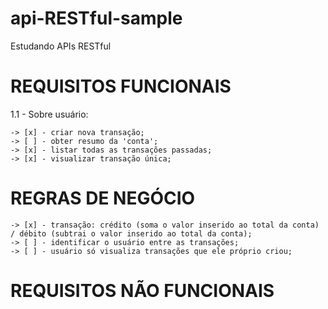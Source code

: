# api-RESTful-sample
Estudando APIs RESTful


# REQUISITOS FUNCIONAIS

  1.1 - Sobre usuário:

    -> [x] - criar nova transação;
    -> [ ] - obter resumo da 'conta';
    -> [x] - listar todas as transações passadas;
    -> [x] - visualizar transação única;

# REGRAS DE NEGÓCIO

    -> [x] - transação: crédito (soma o valor inserido ao total da conta) / débito (subtrai o valor inserido ao total da conta);
    -> [ ] - identificar o usuário entre as transações;
    -> [ ] - usuário só visualiza transações que ele próprio criou;

# REQUISITOS NÃO FUNCIONAIS